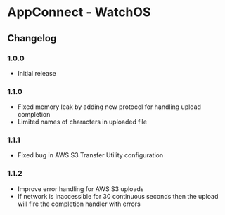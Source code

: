 # AppConnect - WatchOS

## Changelog

### 1.0.0
- Initial release

### 1.1.0
- Fixed memory leak by adding new protocol for handling upload completion
- Limited names of characters in uploaded file

### 1.1.1
- Fixed bug in AWS S3 Transfer Utility configuration

### 1.1.2
- Improve error handling for AWS S3 uploads
- If network is inaccessible for 30 continuous seconds then the upload will fire the completion handler with errors
